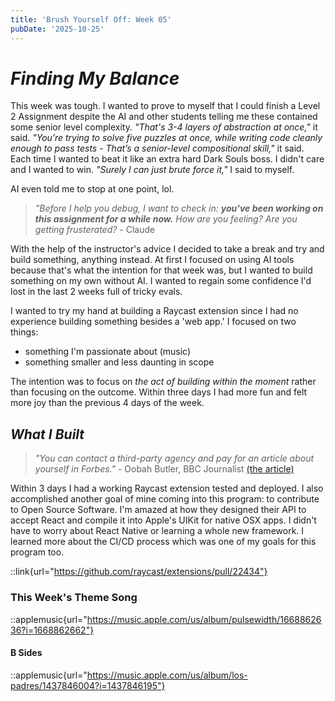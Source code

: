 ```yaml
---
title: 'Brush Yourself Off: Week 05'
pubDate: '2025-10-25'
---
```


# _Finding My Balance_

This week was tough. I wanted to prove to myself that I could finish a Level 2
Assignment despite the AI and other students telling me these contained some senior
level complexity. _"That's 3-4 layers of abstraction at once,"_ it said. _"You’re
trying to solve five puzzles at once, while writing code cleanly enough to pass
tests - That’s a senior-level compositional skill,"_ it said. Each time I wanted
to beat it like an extra hard Dark Souls boss. I didn't care and I wanted to win.
_"Surely I can just brute force it,"_ I said to myself.

AI even told me to stop at one point, lol.

> _"Before I help you debug, I want to check in: **you've been working on this assignment for a while now.** How are you feeling? Are you getting frusterated?_ - Claude

With the help of the instructor's advice I decided to take a break and try and
build something, anything instead. At first I focused on using AI tools because
that's what the intention for that week was, but I wanted to build
something on my own without AI. I wanted to regain some confidence I'd lost in
the last 2 weeks full of tricky evals.

I wanted to try my hand at building a Raycast extension since I had no experience
building something besides a 'web app.' I focused on two things:

- something I'm passionate about (music)
- something smaller and less daunting in scope

The intention was to focus on _the act of building within the moment_ rather than
focusing on the outcome. Within three days I had more fun and felt more joy than
the previous 4 days of the week.

## _What I Built_

> _"You can contact a third-party agency and pay for an article about yourself
in Forbes."_ - Oobah Butler, BBC Journalist [(the article)](https://forbes.ge/en/digital-trickster-s-latest-projects/)

Within 3 days I had a working Raycast extension tested and deployed. I also
accomplished another goal of mine coming into this program: to contribute to
Open Source Software.
I'm amazed at how they designed their API to accept React and compile it into
Apple's UIKit for native OSX apps. I didn't have to worry about React Native or
learning a whole new framework. I learned more about the CI/CD process which was
one of my goals for this program too.

<!--::github{repo="raycast/extensions/pull/22434"}-->
::link{url="https://github.com/raycast/extensions/pull/22434"}

### This Week's Theme Song

::applemusic{url="https://music.apple.com/us/album/pulsewidth/1668862636?i=1668862662"}

#### B Sides

::applemusic{url="https://music.apple.com/us/album/los-padres/1437846004?i=1437846195"}
